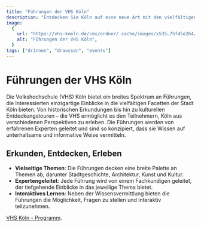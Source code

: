 ```yaml
---
title: "Führungen der VHS Köln"
description: "Entdecken Sie Köln auf eine neue Art mit den vielfältigen Führungen der Volkshochschule Köln, die spannende Einblicke in die Stadtgeschichte, Kultur und Kunst bieten"
image:
  {
    url: "https://vhs-koeln.de/cmx/ordner/.cache/images/x535…75f45e264/cmx65a676da2c102616/FS65a676dddaeaf.jpg",
    alt: "Führungen der VHS Köln",
  }
tags: ["drinnen", "draussen", "events"]
---
```


# Führungen der VHS Köln

Die Volkshochschule (VHS) Köln bietet ein breites Spektrum an Führungen, die Interessierten einzigartige Einblicke in die vielfältigen Facetten der Stadt Köln bieten. Von historischen Erkundungen bis hin zu kulturellen Entdeckungstouren – die VHS ermöglicht es den Teilnehmern, Köln aus verschiedenen Perspektiven zu erleben. Die Führungen werden von erfahrenen Experten geleitet und sind so konzipiert, dass sie Wissen auf unterhaltsame und informative Weise vermitteln.

## Erkunden, Entdecken, Erleben

- **Vielseitige Themen**: Die Führungen decken eine breite Palette an Themen ab, darunter Stadtgeschichte, Architektur, Kunst und Kultur.
- **Expertengeleitet**: Jede Führung wird von einem Fachkundigen geleitet, der tiefgehende Einblicke in das jeweilige Thema bietet.
- **Interaktives Lernen**: Neben der Wissensvermittlung bieten die Führungen die Möglichkeit, Fragen zu stellen und interaktiv teilzunehmen.

[VHS Köln - Programm](https://vhs-koeln.de/Programm).
